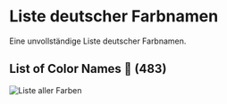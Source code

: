 # Liste deutscher Farbnamen
Eine unvollständige Liste deutscher Farbnamen.

## List of Color Names 🔖 (**483**)

![Liste aller Farben](colors.svg "Liste von allen deutschen Farben")
